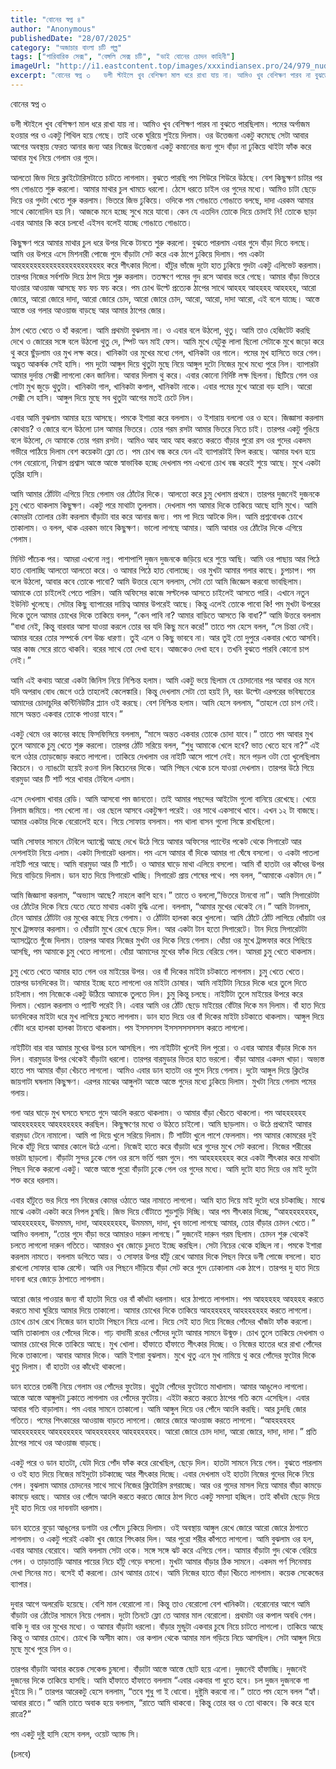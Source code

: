 ```yaml
---
title: "বোনের স্বপ্ন ৪"
author: "Anonymous"
publishedDate: "28/07/2025"
category: "অজাচার বাংলা চটি গল্প"
tags: ["পারিবারিক সেক্স", "বেঙ্গলি সেক্স চটি", "ভাই বোনের চোদন কাহিনী"]
imageUrl: "http://i1.eastcontent.top/images/xxxindiansex.pro/24/979_nude.jpg"
excerpt: "বোনের স্বপ্ন ৩   ডগী স্টাইলে খুব বেশিক্ষণ মাল ধরে রাখা যায় না। আমিও খুব বেশিক্ষণ পারব না বুঝতে পারছিলাম। পমের অর্গাজম হওয়ার পর ও একটু শিথিল হয়ে গেছে। তাই ওকে ঘুরিয়ে শুইয়ে দিলাম। ওর উত্তেজনা একটু..."
---
```


বোনের স্বপ্ন ৩


ডগী স্টাইলে খুব বেশিক্ষণ মাল ধরে রাখা যায় না। আমিও খুব বেশিক্ষণ পারব না বুঝতে পারছিলাম। পমের অর্গাজম হওয়ার পর ও একটু শিথিল হয়ে গেছে। তাই ওকে ঘুরিয়ে শুইয়ে দিলাম। ওর উত্তেজনা একটু কমেছে সেটা আবার আগের অবস্থায় ফেরত আনার জন্য আর নিজের উত্তেজনা একটু কমানোর জন্য গুদে বাঁড়া না ঢুকিয়ে থাইটা ফাঁক করে আবার মুখ নিয়ে গেলাম ওর গুদে।


আলতো জিভ দিয়ে ক্লাইটোরিসটাতে চাটতে লাগলাম। বুঝতে পারছি পম শিউরে শিউরে উঠছে। বেশ কিছুক্ষণ চাটার পর পম গোঙাতে শুরু করলো। আমার মাথার চুল খামচে ধরলো। ঠেসে ধরতে চাইল ওর গুদের মধ্যে। আমিও চাটা ছেড়ে দিয়ে ওর গুদটা খেতে শুরু করলাম। ভিতরে জিভ ঢুকিয়ে। ওদিকে পম গোঙাতে গোঙাতে বলছে, দাদা এরকম আমার সাথে কোনোদিন হয় নি। আজকে মনে হচ্ছে সুখে মরে যাবো। কেন যে এতদিন তোকে দিয়ে চোদাই নি! তোকে ছাড়া এবার আমার কি করে চলবে! এইসব বলেই যাচ্ছে গোঙাতে গোঙাতে।


কিছুক্ষণ পরে আমার মাথার চুল ধরে উপর দিকে টানতে শুরু করলো। বুঝতে পারলাম এবার গুদে বাঁড়া দিতে বলছে। আমি ওর উপরে এসে মিশনারী পোজে গুদে বাঁড়াটা সেট করে এক ঠাপে ঢুকিয়ে দিলাম। পম একটা আহহহহহহহহহহহহহহহহহহহহহহ করে শীৎকার দিলো। হাঁটুর ভাঁজে দুটো হাত ঢুকিয়ে গুদটা একটু এলিভেট করলাম। তারপর নিজের সর্বশক্তি দিয়ে ঠাপ দিয়ে শুরু করলাম। ততক্ষণে পমের গুদ রসে আবার ভরে গেছে। আমার বাঁড়া ভিতরে যাওয়ার আওয়াজ আসছে ফচ ফচ ফচ করে। পম চোখ উল্টে প্রত্যেক ঠাপের সাথে আহহহ আহহহহ আহহহহ, আরো জোরে, আরো জোরে দাদা, আরো জোরে চোদ, আরো জোরে চোদ, আরো, আরো, দাদা আরো, এই বলে যাচ্ছে। আস্তে আস্তে ওর গলার আওয়াজ বাড়ছে আর আমার ঠাপের জোর।


ঠাপ খেতে খেতে ও হাঁ করলো। আমি প্রথমটা বুঝলাম না। ও এবার বলে উঠলো, থুতু। আমি তাও হেজিটেট করছি দেখে ও জোরের সঙ্গে বলে উঠলো থুতু দে, স্পিট অন মাই ফেস। আমি মুখে যেটুকু লালা ছিলো সেটাকে মুখে জড়ো করে থু করে ছুঁড়লাম ওর মুখ লক্ষ করে। খানিকটা ওর মুখের মধ্যে গেল, খানিকটা ওর গালে। পমের মুখ হাসিতে ভরে গেল। অদ্ভুত আকর্ষক সেই হাসি। পম দুটো আঙ্গুল দিয়ে থুতুটা মুছে নিয়ে আঙ্গুল দুটো নিজের মুখে মধ্যে পুরে নিল। ব্যাপারটা আমার দুর্দান্ত সেক্সী লাগলো কেন জানিনা। আবার দিলাম থু করে। এবার কোনো নির্দিষ্ট লক্ষ ছিলনা। ছিটিয়ে গেল ওর গোটা মুখ জুড়ে থুতুটা। খানিকটা গাল, খানিকটা কপাল, খানিকটা নাকে। এবার পমের মুখে আরো বড় হাসি। আরো সেক্সী সে হাসি। আঙ্গুল দিয়ে মুছে সব থুতুটা আগের মতই চেটে নিল।


এবার আমি বুঝলাম আমার হয়ে আসছে। পমকে ইশারা করে বললাম। ও ইশারায় বললো ওর ও হবে। জিজ্ঞাসা করলাম কোথায়? ও জোরে বলে উঠলো ঢাল আমার ভিতরে। তোর গরম রসটা আমার ভিতরে নিতে চাই। তারপর একটু গুঙিয়ে বলে উঠলো, দে আমাকে তোর গরম রসটা। আমিও আহ আহ আহ করতে করতে বাঁড়ার পুরো রস ওর গুদের একদম গভীরে পাঠিয়ে দিলাম বেশ কয়েকটা ফ্লো তে। পম চোখ বন্ধ করে যেন এই ব্যাপারটাই ফিল করছে। আমার যখন হয়ে গেল বেরোনো, নিশ্বাস প্রশ্বাস আস্তে আস্তে স্বাভাবিক হচ্ছে দেখলাম পম এখনো চোখ বন্ধ করেই শুয়ে আছে। মুখে একটা তৃপ্তির হাসি।


আমি আমার ঠোঁটটা এগিয়ে নিয়ে গেলাম ওর ঠোঁটের দিকে। আলতো করে চুমু খেলাম প্রথমে। তারপর দুজনেই দুজনকে চুমু খেতে থাকলাম কিছুক্ষণ। একটু পরে মাথাটা তুললাম। দেখলাম পম আমার দিকে তাকিয়ে আছে হাসি মুখে। আমি কোমরটা তোলার চেষ্টা করলাম বাঁড়াটা বার করে আনার জন্য। পম পা দিয়ে আটকে দিল। আমি প্রশ্নবোধক চোখে তাকালাম। ও বলল, থাক এরকম ভাবে কিছুক্ষণ। ভালো লাগছে আমার। আমি আবার ওর ঠোঁটের দিকে এগিয়ে গেলাম।


মিনিট পাঁচেক পর। আমরা এখনো নগ্ন। পাশাপাশি দুজন দুজনকে জড়িয়ে ধরে শুয়ে আছি। আমি ওর পাছায় আর পিঠে হাত বোলাচ্ছি আলতো আলতো করে। ও আমার পিঠে হাত বোলাচ্ছে। ওর মুখটা আমার গলার কাছে। চুপচাপ। পম বলে উঠলো, আবার কবে তোকে পাবো? আমি উত্তরে হেসে বললাম, সেটা তো আমি জিজ্ঞেস করবো ভাবছিলাম। আমাকে তো চাইলেই পেতে পারিস। আমি অফিসের কাজে সল্টলেক আসতে চাইলেই আসতে পারি। এখানে নতুন ইউনিট খুলেছে। সেটার কিছু ব্যাপারের দায়িত্ব আমার উপরেই আছে। কিন্তু এলেই তোকে পাবো কি! পম মুখটা উপরের দিকে তুলে আমার চোখের দিকে তাকিয়ে বলল, “কেন পাবি না? আমার বাড়িতে আসতে কি বাধা?” আমি উত্তরে বললাম “বাধা নেই, কিন্তু বারবার আসা যাওয়া করলে তোর বর যদি কিছু মনে করে!” তাতে পম হেসে বলল, “সে চিন্তা নেই। আমার বরের তোর সম্পর্কে বেশ উচ্চ ধারণা। তুই এলে ও কিছু ভাববে না। আর তুই তো দুপুরে একবার খেতে আসবি। আর কাজ সেরে রাতে থাকবি। বরের সাথে তো দেখা হবে। আজকেও দেখা হবে। তখনি বুঝতে পারবি কোনো চাপ নেই।”


আমি এই কথায় আরো একটা জিনিস নিয়ে নিশ্চিন্ত হলাম। আমি একটু ভয়ে ছিলাম যে চোদানোর পর আবার ওর মনে যদি অপরাধ বোধ জেগে ওঠে তাহলেই কেলেঙ্কারি। কিন্তু দেখলাম সেটা তো হয়ই নি, বরং উল্টো এরপরের ভবিষ্যতের আমাদের চোদাচুদির কন্টিনিউটির প্ল্যান ওই করছে। বেশ নিশ্চিন্ত হলাম। আমি হেসে বললাম, “তাহলে তো চাপ নেই। মাসে অন্তত একবার তোকে পাওয়া যাবে।”


একটু থেমে ওর কানের কাছে ফিসফিসিয়ে বললাম, “মাসে অন্তত একবার তোকে চোদা যাবে।” তাতে পম আবার মুখ তুলে আমাকে চুমু খেতে শুরু করলো। তারপর ঠোঁট সরিয়ে বলল, “শুধু আমাকে খেলে হবে? ভাত খেতে হবে না?” এই বলে ওঠার তোড়জোড় করতে লাগলো। তাকিয়ে দেখলাম ওর নাইটি আসে পাশে নেই। মনে পড়ল ওটা তো খুলেছিলাম কিচেনে। ও ন্যাঙটো হয়েই রওনা দিল কিচেনের দিকে। আমি পিছন থেকে চলে যাওয়া দেখলাম। তারপর উঠে গিয়ে বারমুডা আর টি শার্ট পরে খাবার টেবিলে এলাম।


এসে দেখলাম খাবার রেডি। আমি আসবো পম জানতো। তাই আমার পছন্দের আইটেম গুলো বানিয়ে রেখেছে। খেয়ে নিলাম জমিয়ে। পম খেলো না। ওর ছেলে আসবে একটুক্ষণ পরেই। ওর সাথে একসাথে খাবে। এখন ১২ টা বাজছে। আমার একটার দিকে বেরোলেই হবে। গিয়ে সোফায় বসলাম। পম থালা বাসন গুলো সিঙ্কে রাখছিলো।


আমি সোফার সামনে টেবিলে অ্যাস্ট্রে আছে দেখে উঠে গিয়ে আমার অফিসের প্যান্টের পকেট থেকে সিগারেট আর দেশলাইটা নিয়ে এলাম। একটা সিগারেট ধরলাম। পম এসে আমার বাঁ দিকে আমার গা ঘেঁষে বসলো। ও একটা পাতলা নাইটি পরে আছে। আমি বারমুডা আর টি শার্টে। ও আমার ঘাড়ে মাথা এলিয়ে বসলো। আমি বাঁ হাতটা ওর কাঁধের উপর দিয়ে বাড়িয়ে দিলাম। ডান হাত দিয়ে সিগারেট খাচ্ছি। সিগারেট প্রায় শেষের পথে। পম বলল, “আমাকে একটান দে।”


আমি জিজ্ঞাসা করলাম, “অভ্যাস আছে? নাহলে কাশি হবে।” তাতে ও বললো,”ভিতরে টানবো না”। আমি সিগারেটটা ওর ঠোঁটের দিকে নিয়ে যেতে যেতে মাথায় একটা বুদ্ধি এলো। বললাম, “আমার মুখের থেকেই নে।” আমি টানলাম, টেনে আমার ঠোঁটটা ওর মুখের কাছে নিয়ে গেলাম। ও ঠোঁটটা হালকা করে খুললো। আমি ঠোঁটে ঠোঁট লাগিয়ে ধোঁয়াটা ওর মুখে ট্রান্সফার করলাম। ও ধোঁয়াটা মুখে রেখে ছেড়ে দিল। আর একটা টান হতো সিগারেটে। টান দিয়ে সিগারেটটা অ্যাসট্রেতে গুঁজে দিলাম। তারপর আবার নিজের মুখটা ওর দিকে নিয়ে গেলাম। ধোঁয়া ওর মুখে ট্রান্সফার করে পিছিয়ে আসছি, পম আমাকে চুমু খেতে লাগলো। ধোঁয়া আমাদের মুখের ফাঁক দিয়ে বেরিয়ে গেল। আমরা চুমু খেতে থাকলাম।


চুমু খেতে খেতে আমার হাত গেল ওর মাইয়ের উপর। ওর বাঁ দিকের মাইটা চটকাতে লাগলাম। চুমু খেতে খেতে। তারপর ডানদিকের টা। আমার ইচ্ছে হতে লাগলো ওর মাইটা চোষার। আমি নাইটিটা নিচের দিকে ধরে তুলে দিতে চাইলাম। পম নিজেকে একটু উঠিয়ে আমাকে তুলতে দিল। চুমু কিন্তু চলছে। নাইটিটা তুলে মাইয়ের উপরে করে দিলাম। খেয়াল করলাম ও প্যান্টি পরেই নি। এবার আমি ওর ঠোঁট ছেড়ে মাইয়ের বোঁটার দিকে মন দিলাম। বাঁ হাত দিয়ে ডানদিকের মাইটা ধরে মুখ লাগিয়ে চুষতে লাগলাম। ডান হাত দিয়ে ওর বাঁ দিকের মাইটা চটকাতে থাকলাম। আঙ্গুল দিয়ে বোঁটা ধরে হালকা হালকা টানতে থাকলাম। পম ইসসসসস ইসসসসসসসস করতে লাগলো।


নাইটিটা বার বার আমার মুখের উপর চলে আসছিল। পম নাইটিটা খুলেই দিল পুরো। ও এবার আমার বাঁড়ার দিকে মন দিল। বারমুডার উপর থেকেই বাঁড়াটা ধরলো। তারপর বারমুডার ভিতর হাত ভরলো। বাঁড়া আমার একদম খাড়া। অভ্যস্ত হাতে পম আমার বাঁড়া খেঁচতে লাগলো। আমিও এবার ডান হাতটা ওর গুদে নিয়ে গেলাম। দুটো আঙ্গুল দিয়ে ক্লিটের জায়গাটা ঘষলাম কিছুক্ষণ। এরপর মাঝের আঙ্গুলটা আস্তে আস্তে গুদের মধ্যে ঢুকিয়ে দিলাম। মুখটা নিয়ে গেলাম পমের গলায়।


গলা আর ঘাড়ে মুখ ঘসতে ঘসতে গুদে আংলি করতে থাকলাম। ও আমার বাঁড়া খেঁচতে থাকলো। পম আহহহহহহ আহহহহহহহ আহহহহহহহ করছিল। কিছুক্ষণের মধ্যে ও উঠতে চাইলো। আমি ছাড়লাম। ও উঠে প্রথমেই আমার বারমুডা টেনে নামালো। আমি পা দিয়ে খুলে সরিয়ে দিলাম। টি শার্টটা খুলে পাশে ফেললাম। পম আমার কোমরের দুই দিকে হাঁটু দিয়ে আমার কোলে উঠে এলো। নিজেই হাতে করে বাঁড়াটা ধরে গুদের মুখে সেট করলো। নিজের শরীরের ভারটা ছাড়লো। বাঁড়াটা সুন্দর ঢুকে গেল ওর রসে ভর্তি গরম গুদে। পম আহহহহহহহ করে একটা শীৎকার করে মাথাটা পিছন দিকে করলো একটু। আস্তে আস্তে পুরো বাঁড়াটা ঢুকে গেল ওর গুদের মধ্যে। আমি দুটো হাত দিয়ে ওর মাই দুটো শক্ত করে ধরলাম।


এবার হাঁটুতে ভর দিয়ে পম নিজের কোমর ওঠাতে আর নামাতে লাগলো। আমি হাত দিয়ে মাই দুটো ধরে চটকাচ্ছি। মাঝে মাঝে একটা একটা করে নিপল চুষছি। জিভ দিয়ে বোঁটাতে শুড়শুড়ি দিচ্ছি। আর পম শীৎকার দিচ্ছে, “আহহহহহহহহ, আহহহহহহহ, উমমমম, দাদা, আহহহহহহহ, উমমমম, দাদা, খুব ভালো লাগছে আমার, তোর বাঁড়ার চোদন খেতে।” আমিও বললাম, “তোর গুদে বাঁড়া ভরে আমারও দারুন লাগছে।” দুজনেই দারুন গরম ছিলাম। চোদন শুরু থেকেই চলতে লাগলো দারুন গতিতে। আমারও খুব জোড়ে চুদতে ইচ্ছে করছিল। সেটা নিচের থেকে হচ্ছিল না। পমকে ইশারা করলাম নামতে। বললাম ডগিতে আয়। ও সোফার উপর হাঁটু রেখে আমার দিকে পিছন ফিরে ডগী পোজে বসলো। হাত রাখলো সোফার ব্যাক রেস্টে। আমি ওর পিছনে দাঁড়িয়ে বাঁড়া সেট করে গুদে ঢোকালাম এক ঠাপে। তারপর দু হাত দিয়ে দাবনা ধরে জোড়ে ঠাপাতে লাগলাম।


আরো জোর পাওয়ার জন্য বাঁ হাতটা দিয়ে ওর বাঁ কাঁধটা ধরলাম। ধরে ঠাপাতে লাগলাম। পম আহহহহহ আহহহহ করতে করতে মাথা ঘুরিয়ে আমার দিয়ে তাকালো। আমার চোখের দিকে তাকিয়ে আহহহহহহ্ আহহহহহহহ করতে লাগলো। চোখে চোখ রেখে নিজের ডান হাতটা পিছনে নিয়ে এলো। দিয়ে সেই হাত দিয়ে নিজের পোঁদের খাঁজটা ফাঁক করলো। আমি তাকালাম ওর পোঁদের দিকে। গাঢ় বাদামী রঙের পোঁদের দুটো আমার সামনে উন্মুক্ত। চোখ তুলে তাকিয়ে দেখলাম ও আমার চোখের দিকে তাকিয়ে আছে। মুখ খোলা। হাঁফাতে হাঁফাতে শীৎকার দিচ্ছে। ও নিজের হাতের ধরে রাখা পোঁদের দিকে তাকালো। আবার আমার দিকে। আমি ইশারা বুঝলাম। মুখে থুতু এনে মুখ নামিয়ে থু করে পোঁদের ফুটোর দিকে থুতু দিলাম। বাঁ হাতটা ওর কাঁধেই থাকলো।


ডান হাতের তর্জনী নিয়ে গেলাম ওর পোঁদের ফুটোয়। থুতুটা পোঁদের ফুটোতে মাখালাম। আমার আঙুলেও লাগলো। আস্তে আস্তে আঙ্গুলটা ঢুকাতে লাগলাম ওর পোঁদের ফুটোয়। এইটা করতে করতে ঠাপের গতি কমে এসেছিল। এবার আবার গতি বাড়ালাম। পম এবার সামনে তাকালো। আমি আঙ্গুল দিয়ে ওর পোঁদে আংলি করছি। আর চুদছি জোর গতিতে। পমের শিৎকারের আওয়াজ বাড়তে লাগলো। জোরে জোরে আওয়াজ করতে লাগলো। “আহহহহহহ আহহহহহহহ আহহহহহহহ আহহহহহহহ আহহহহহহহ। আরো জোরে চোদ দাদা, আরো জোরে, দাদা, দাদা।” প্রতি ঠাপের সাথে ওর আওয়াজ বাড়ছে।


একটু পরে ও ডান হাতটা, যেটা দিয়ে পোঁদ ফাঁক করে রেখেছিল, ছেড়ে দিল। হাতটা সামনে নিয়ে গেল। বুঝতে পারলাম ও ওই হাত দিয়ে নিজের মাইদুটো চটকাচ্ছে আর শীৎকার দিচ্ছে। এবার দেখলাম ওই হাতটা নিজের গুদের দিকে নিয়ে গেল। বুঝলাম আমার চোদনের সাথে সাথে নিজের ক্লিটোরিস রগরাচ্ছে। আর ওর গুদের মাসল দিয়ে আমার বাঁড়া কামড়ে কামড়ে ধরছে। আমার ওর পোঁদে আংলি করতে করতে জোরে ঠাপ দিতে একটু সমস্যা হচ্ছিল। তাই কাঁধটা ছেড়ে দিয়ে দুই হাত দিয়ে ওর দাবনাটা ধরলাম।


ডান হাতের বুড়ো আঙুলের ডগাটা ওর পোঁদে ঢুকিয়ে দিলাম। ওই অবস্থায় আঙ্গুল রেখে জোরে আরো জোরে ঠাপাতে লাগলাম। ও একটু পরেই একটা খুব জোরে শিৎকার দিল। আর পুরো শরীর কাঁপতে লাগলো। আমি বুঝলাম ওর হল, এবার আমার বেরোবে। আমি বললাম সেটা ওকে। সঙ্গে সঙ্গে ঝট করে এগিয়ে গেল। আমার বাঁড়াটা গুদ থেকে বেরিয়ে গেল। ও তাড়াতাড়ি আমার পায়ের নিচে হাঁটু গেড়ে বসলো। মুখটা আমার বাঁড়ার ঠিক সামনে। একদম পর্ণ সিনেমায় দেখা সিনের মত। বসেই হাঁ করলো। চোখ আমার চোখে। আমি নিজের হাতে বাঁড়া খিঁচতে লাগলাম। কয়েক সেকেন্ডের ব্যাপার।


দুবার আগে অলরেডি হয়েছে। বেশি মাল বেরোলো না। কিন্তু তাও বেরোলো বেশ খানিকটা। বেরোনোর আগে আমি বাঁড়াটা ওর ঠোঁটের সামনে নিয়ে গেলাম। দুটো তিনটে ফ্লো তে আমার মাল বেরোলো। প্রথমটা ওর কপাল অবধি গেল। বাকি দু বার ওর মুখের মধ্যে। ও আমার বাঁড়াটা ধরলো। বাঁড়ার মুন্ডুটা একবার চুষে নিয়ে চাটতে লাগলো। তাকিয়ে আছে কিন্তু ও আমার চোখে। চোখে কি অসীম কাম। ওর কপাল থেকে আমার মাল গড়িয়ে নিচে আসছিল। সেটা আঙ্গুল দিয়ে মুছে মুখে পুরে নিল ও।


তারপর বাঁড়াটা আবার কয়েক সেকেন্ড চুষলো। বাঁড়াটা আস্তে আস্তে ছোট হয়ে এলো। দুজনেই হাঁফাচ্ছি। দুজনেই দুজনের দিকে তাকিয়ে হাসছি। আমি হাঁফাতে হাঁফাতে বললাম “এবার একবার গা ধুতে হবে। চল দুজন দুজনকে গা ধুইয়ে দি।” তারপর আরেকটু হেসে বললাম, “তবে শুধু গা ই ধোবো। দুষ্টুমি করবো না।” তাতে পম হেসে বলল “হ্যাঁ। আবার রাতে।” আমি তাতে অবাক হয়ে বললাম, “রাতে আমি থাকবো। কিন্তু তোর বর ও তো থাকবে। কি করে হবে রাত্রে?”


পম একটু দুষ্টু হাসি হেসে বলল, ওয়েট অ্যান্ড সি।


(চলবে)
